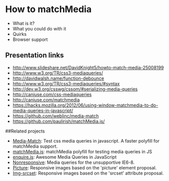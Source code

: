 How to matchMedia
===========
* What is it?
* What you could do with it
* Quirks
* Browser support


Presentation links
---
* http://www.slideshare.net/DavidKnight5/howto-match-media-25008199
* http://www.w3.org/TR/css3-mediaqueries/
* http://davidwalsh.name/function-debounce
* http://www.w3.org/TR/css3-mediaqueries/#syntax
* http://dev.w3.org/csswg/cssom/#serializing-media-queries
* http://caniuse.com/css-mediaqueries
* http://caniuse.com/matchmedia
* https://hacks.mozilla.org/2012/06/using-window-matchmedia-to-do-media-queries-in-javascript/
* https://github.com/weblinc/media-match
* https://github.com/paulirish/matchMedia.js/


##Related projects
* [Media-Match](https://github.com/weblinc/media-match): Test css media queries in javascript. A faster polyfill for matchMedia support.
* [matchMedia.js](https://github.com/paulirish/matchMedia.js): matchMedia polyfill for testing media queries in JS
* [enquire.js](https://github.com/WickyNilliams/enquire.js): Awesome Media Queries in JavaScript
* [Nonresponsive](https://github.com/weblinc/nonresponsive): Media queries for the unsupportive IE6-8.
* [Picture](https://github.com/weblinc/picture): Responsive images based on the 'picture' element proposal.
* [Img-srcset](https://github.com/weblinc/img-srcset): Responsive images based on the 'srcset' attribute proposal.
